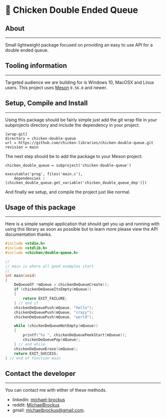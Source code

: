 # 🐓 Chicken Double Ended Queue

## About

* * *

Small lightweight package focused on providing an easy to use API for a double ended
queue.

## Tooling information

* * *

Targeted audience we are building for is Windows 10, MacOSX and Linux users. This
project uses [Meson](https://mesonbuild.com/) `0.56.0` and newer.

## Setup, Compile and Install

* * *

Using this package should be fairly simple just add the git wrap file in your subprojects
directory and include the dependency in your project.

```console
[wrap-git]
directory = chicken-double-queue
url = https://github.com/chicken-libraries/chicken-double-queue.git
revision = main
```


The next step should be to add the package to your Meson project:

```meson
chicken_double_queue = subproject('chicken-double-queue')

executable('prog', files('main.c'),
    dependencies : [chicken_double_queue.get_variable('chicken_double_queue_dep')])

```

And finally we setup, and compile the project just like normal.

## Usage of this package

* * *

Here is a simple sample application that should get you up and running with using this
library as soon as possible but to learn more please view the API documentation thanks.

```c
#include <stdio.h>
#include <stdlib.h>
#include <chicken/double-queue.h>

//
// main is where all good examples start
//
int main(void)
{
    DeQueueOf *mQueue = chickenDeQueueCreate();
    if (chickenDeQueueItsEmpty(mQueue))
    {
        return EXIT_FAILURE;
    } // end if
    chickenDeQueuePush(mQueue, "hello");
    chickenDeQueuePush(mQueue, "crazy");
    chickenDeQueuePush(mQueue, "world");

    while (chickenDeQueueNotEmpty(mQueue))
    {
        printf("%s ", chickenDeQueuePeekStart(mQueue));
        chickenDeQueuePop(mQueue);
    } // end while
    chickenDeQueueErase(&mQueue);
    return EXIT_SUCCESS;
} // end of function main

```

## Contact the developer

* * *

You can contact me with either of these methods.

-   linkedin: [michael-brockus](https://www.linkedin.com/in/michael-brockus-1009a1174/)
-   reddit: [MichaelBrockus](https://www.reddit.com/user/MichaelBrockus)
-   gmail: [michaelbrockus@gmail.com](mailto:michaelbrockus@gmail.com).
